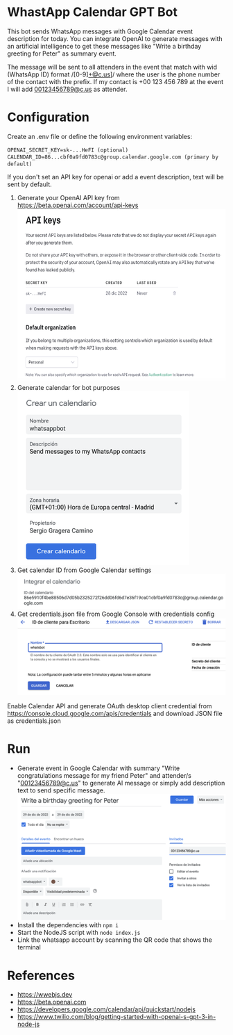 # WhastApp Calendar GPT Bot

This bot sends WhatsApp messages with Google Calendar event description for today. You can integrate OpenAI to generate messages with an artificial intelligence to get these messages like "Write a birthday greeting for Peter" as summary event.

The message will be sent to all attenders in the event that match with wid (WhatsApp ID) format /[0-9]+@c.us]/ where the user is the phone number of the contact with the prefix. If my contact is +00 123 456 789 at the event I will add 00123456789@c.us as attender.

# Configuration

Create an .env file or define the following environment variables:

```
OPENAI_SECRET_KEY=sk-...HeFI (optional)
CALENDAR_ID=86...cbf0a9fd0783c@group.calendar.google.com (primary by default)
```

If you don't set an API key for openai or add a event description, text will be sent by default.

1. Generate your OpenAI API key from https://beta.openai.com/account/api-keys
    <div><img src="resources/openai.png" height="400"></div>
2. Generate calendar for bot purposes
    <div><img src="resources/calendar.png" height="400"></div>
3. Get calendar ID from Google Calendar settings
    <div><img src="resources/calendarid.png"></div>
4. Get credentials.json file from Google Console with credentials config
    <div><img src="resources/credentials_json.png"></div>

Enable Calendar API and generate OAuth desktop client credential from https://console.cloud.google.com/apis/credentials and download JSON file as credentials.json

# Run

* Generate event in Google Calendar with summary "Write congratulations message for my friend Peter" and attender/s "00123456789@c.us" to generate AI message or simply add description text to send specific message.
![](resources/event.png)
* Install the dependencies with `npm i`
* Start the NodeJS script with `node index.js`
* Link the whatsapp account by scanning the QR code that shows the terminal

# References

* https://wwebjs.dev
* https://beta.openai.com
* https://developers.google.com/calendar/api/quickstart/nodejs
* https://www.twilio.com/blog/getting-started-with-openai-s-gpt-3-in-node-js